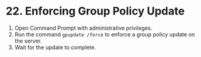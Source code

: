 # 22. Enforcing Group Policy Update

1. Open Command Prompt with administrative privileges.
2. Run the command `gpupdate /force` to enforce a group policy update on the server.
3. Wait for the update to complete.